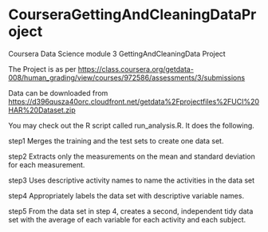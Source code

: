 CourseraGettingAndCleaningDataProject
=====================================

Coursera Data Science module 3 GettingAndCleaningData Project

The Project is as per https://class.coursera.org/getdata-008/human_grading/view/courses/972586/assessments/3/submissions

Data can be downloaded from https://d396qusza40orc.cloudfront.net/getdata%2Fprojectfiles%2FUCI%20HAR%20Dataset.zip

You may check out the  R script called run_analysis.R. It does the following. 

step1 Merges the training and the test sets to create one data set.

step2 Extracts only the measurements on the mean and standard deviation for each measurement. 

step3 Uses descriptive activity names to name the activities in the data set

step4 Appropriately labels the data set with descriptive variable names. 

step5 From the data set in step 4, creates a second, independent tidy data set with the average of each variable for each activity and each subject.

